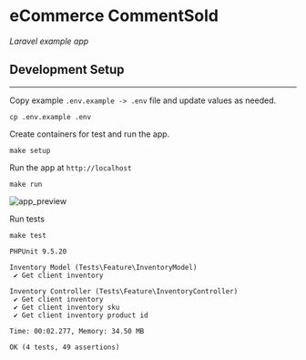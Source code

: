 # eCommerce CommentSold
*Laravel example app*

## Development Setup
---

Copy example `.env.example -> .env` file and update values as needed.

```
cp .env.example .env
```

Create containers for test and run the app.
```
make setup
```

Run the app at `http://localhost`
```
make run
```

![app_preview](https://github.com/mchlbatista/ecommerce_commentsold/blob/master/app_preview.png)


Run tests
```
make test
```

```
PHPUnit 9.5.20

Inventory Model (Tests\Feature\InventoryModel)
 ✔ Get client inventory

Inventory Controller (Tests\Feature\InventoryController)
 ✔ Get client inventory
 ✔ Get client inventory sku
 ✔ Get client inventory product id

Time: 00:02.277, Memory: 34.50 MB

OK (4 tests, 49 assertions)
```
